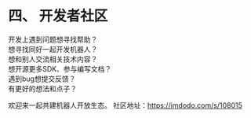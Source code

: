 # 四、 开发者社区

开发上遇到问题想寻找帮助？   
想寻找同好一起开发机器人？   
想和别人交流相关技术内容？   
想开源更多SDK、参与编写文档？   
遇到bug想提交反馈？   
有更好的想法和点子？   

欢迎来一起共建机器人开放生态。
社区地址：<https://imdodo.com/s/108015>